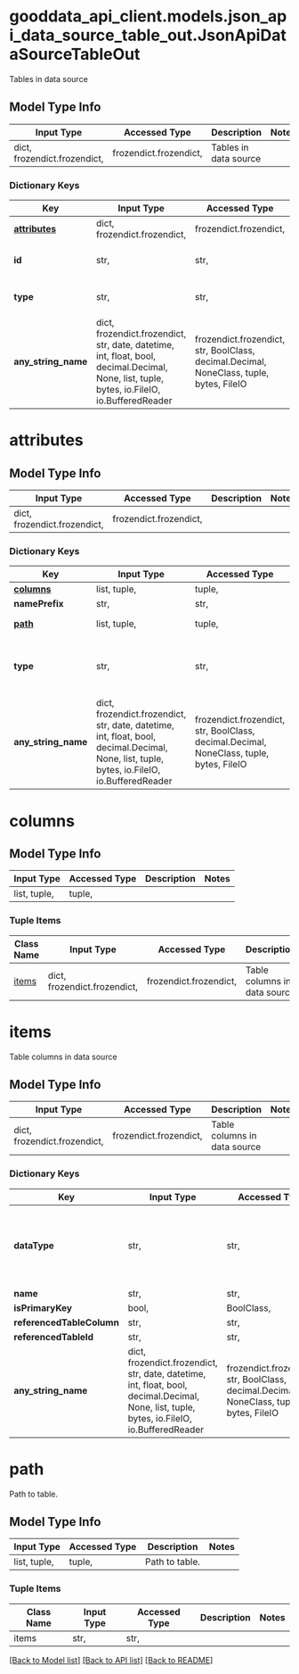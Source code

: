 # gooddata_api_client.models.json_api_data_source_table_out.JsonApiDataSourceTableOut

Tables in data source

## Model Type Info
Input Type | Accessed Type | Description | Notes
------------ | ------------- | ------------- | -------------
dict, frozendict.frozendict,  | frozendict.frozendict,  | Tables in data source | 

### Dictionary Keys
Key | Input Type | Accessed Type | Description | Notes
------------ | ------------- | ------------- | ------------- | -------------
**[attributes](#attributes)** | dict, frozendict.frozendict,  | frozendict.frozendict,  |  | 
**id** | str,  | str,  | API identifier of an object | 
**type** | str,  | str,  | Object type | must be one of ["dataSourceTable", ] 
**any_string_name** | dict, frozendict.frozendict, str, date, datetime, int, float, bool, decimal.Decimal, None, list, tuple, bytes, io.FileIO, io.BufferedReader | frozendict.frozendict, str, BoolClass, decimal.Decimal, NoneClass, tuple, bytes, FileIO | any string name can be used but the value must be the correct type | [optional]

# attributes

## Model Type Info
Input Type | Accessed Type | Description | Notes
------------ | ------------- | ------------- | -------------
dict, frozendict.frozendict,  | frozendict.frozendict,  |  | 

### Dictionary Keys
Key | Input Type | Accessed Type | Description | Notes
------------ | ------------- | ------------- | ------------- | -------------
**[columns](#columns)** | list, tuple,  | tuple,  |  | 
**namePrefix** | str,  | str,  |  | [optional] 
**[path](#path)** | list, tuple,  | tuple,  | Path to table. | [optional] 
**type** | str,  | str,  |  | [optional] must be one of ["TABLE", "VIEW", ] 
**any_string_name** | dict, frozendict.frozendict, str, date, datetime, int, float, bool, decimal.Decimal, None, list, tuple, bytes, io.FileIO, io.BufferedReader | frozendict.frozendict, str, BoolClass, decimal.Decimal, NoneClass, tuple, bytes, FileIO | any string name can be used but the value must be the correct type | [optional]

# columns

## Model Type Info
Input Type | Accessed Type | Description | Notes
------------ | ------------- | ------------- | -------------
list, tuple,  | tuple,  |  | 

### Tuple Items
Class Name | Input Type | Accessed Type | Description | Notes
------------- | ------------- | ------------- | ------------- | -------------
[items](#items) | dict, frozendict.frozendict,  | frozendict.frozendict,  | Table columns in data source | 

# items

Table columns in data source

## Model Type Info
Input Type | Accessed Type | Description | Notes
------------ | ------------- | ------------- | -------------
dict, frozendict.frozendict,  | frozendict.frozendict,  | Table columns in data source | 

### Dictionary Keys
Key | Input Type | Accessed Type | Description | Notes
------------ | ------------- | ------------- | ------------- | -------------
**dataType** | str,  | str,  |  | must be one of ["INT", "STRING", "DATE", "NUMERIC", "TIMESTAMP", "TIMESTAMP_TZ", "BOOLEAN", ] 
**name** | str,  | str,  |  | 
**isPrimaryKey** | bool,  | BoolClass,  |  | [optional] 
**referencedTableColumn** | str,  | str,  |  | [optional] 
**referencedTableId** | str,  | str,  |  | [optional] 
**any_string_name** | dict, frozendict.frozendict, str, date, datetime, int, float, bool, decimal.Decimal, None, list, tuple, bytes, io.FileIO, io.BufferedReader | frozendict.frozendict, str, BoolClass, decimal.Decimal, NoneClass, tuple, bytes, FileIO | any string name can be used but the value must be the correct type | [optional]

# path

Path to table.

## Model Type Info
Input Type | Accessed Type | Description | Notes
------------ | ------------- | ------------- | -------------
list, tuple,  | tuple,  | Path to table. | 

### Tuple Items
Class Name | Input Type | Accessed Type | Description | Notes
------------- | ------------- | ------------- | ------------- | -------------
items | str,  | str,  |  | 

[[Back to Model list]](../../README.md#documentation-for-models) [[Back to API list]](../../README.md#documentation-for-api-endpoints) [[Back to README]](../../README.md)
